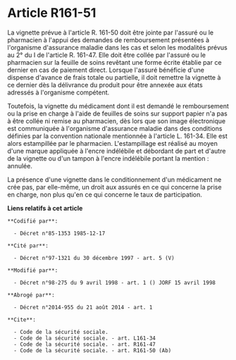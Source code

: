 # Article R161-51

La vignette prévue à l'article R. 161-50 doit être jointe par l'assuré ou le pharmacien à l'appui des demandes de
remboursement présentées à l'organisme d'assurance maladie dans les cas et selon les modalités prévus au 2° du I de l'article
R. 161-47. Elle doit être collée par l'assuré ou le pharmacien sur la feuille de soins revêtant une forme écrite établie par
ce dernier en cas de paiement direct. Lorsque l'assuré bénéficie d'une dispense d'avance de frais totale ou partielle, il
doit remettre la vignette à ce dernier dès la délivrance du produit pour être annexée aux états adressés à l'organisme
compétent.

Toutefois, la vignette du médicament dont il est demandé le remboursement ou la prise en charge à l'aide de feuilles de soins
sur support papier n'a pas à être collée ni remise au pharmacien, dès lors que son image électronique est communiquée à
l'organisme d'assurance maladie dans des conditions définies par la convention nationale mentionnée à l'article L. 161-34.
Elle est alors estampillée par le pharmacien. L'estampillage est réalisé au moyen d'une marque appliquée à l'encre indélébile
et débordant de part et d'autre de la vignette ou d'un tampon à l'encre indélébile portant la mention : annulée.

La présence d'une vignette dans le conditionnement d'un médicament ne crée pas, par elle-même, un droit aux assurés en ce qui
concerne la prise en charge, non plus qu'en ce qui concerne le taux de participation.

**Liens relatifs à cet article**

	**Codifié par**:

	  - Décret n°85-1353 1985-12-17

	**Cité par**:

	  - Décret n°97-1321 du 30 décembre 1997 - art. 5 (V)

	**Modifié par**:

	  - Décret n°98-275 du 9 avril 1998 - art. 1 () JORF 15 avril 1998

	**Abrogé par**:

	  - Décret n°2014-955 du 21 août 2014 - art. 1

	**Cite**:

	  - Code de la sécurité sociale.
	  - Code de la sécurité sociale. - art. L161-34
	  - Code de la sécurité sociale. - art. R161-47
	  - Code de la sécurité sociale. - art. R161-50 (Ab)
